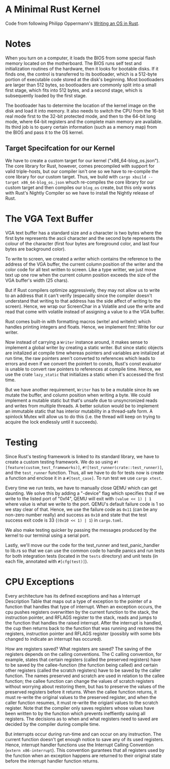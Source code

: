 # A Minimal Rust Kernel

Code from following Philipp Oppermann's [Writing an OS in Rust](https://os.phil-opp.com).


# Notes

When you turn on a computer, it loads the BIOS from some special flash memory located on the motherboard. The BIOS runs self test and initialization routines of the hardware, then it looks for bootable disks. If it finds one, the control is transferred to its bootloader, which is a 512-byte portion of executable code stored at the disk's beginning. Most bootloaders are larger than 512 bytes, so bootloaders are commonly split into a small first stage, which fits into 512 bytes, and a second stage, which is subsequently loaded by the first stage.

The bootloader has to determine the location of the kernel image on the disk and load it into memory. It also needs to switch the CPU from the 16-bit real mode first to the 32-bit protected mode, and then to the 64-bit long mode, where 64-bit registers and the complete main memory are available. Its third job is to query certain information (such as a memory map) from the BIOS and pass it to the OS kernel.

## Target Specifcation for our Kernel

We have to create a custom target for our kernel ("x86_64-blog_os.json").
The core library for Rust, however, comes precompiled with support for valid triple-hosts, but our compiler isn't one so we have to re-compile the core library for our custom target.
Thus, we build with `cargo xbuild --target x86_64-blog_os.json` whuch re-compiles the core library for our custom target and then compiles our `blog_os` create, but this only works with Rust's Nightly Compiler so we have to install the Nightly release of Rust.


# The VGA Text Buffer
VGA text buffer has a standard size and a character is two bytes where the first byte represents the ascii character and the second byte represents the colour of the character (first four bytes are foreground color, and last four bytes are background color).

To write to screen, we created a writer which contains the reference to the address of the VGA buffer, the current column position of the writer and the color code for all text written to screen. Like a type writter, we just move text up one row when the current column position exceeds the size of the VGA buffer's width (25 chars).

But if Rust compilers optimize aggressively, they may not allow us to write to an address that it can't verify (especailly since the compiler doesn't understand that writing to that address has the side affect of writing to the screen). Hence, we wrap our ScreenChar in a Volatile and use the write and read that come with volatile instead of assigning a value to a the VGA buffer.

Rust comes built-in with formatting macros (write! and writeln!) which handles printing integers and floats. Hence, we implement fmt::Write for our writer.

Now instead of carrying a `Writer` instance around, it makes sense to implement a global writer by creating a static writer. But since static objects are initalized at compile time whereas pointers and variables are initalized at run time, the raw pointers aren't converted to references which leads to errors and even if we convert the pointert to consts, Rust's const evaluator is unable to convert raw pointers to references at compile time. Hence, we use the crate `lazy_static` that initializes a static when it's accessed the first time.

But we have another requirement, `Writer` has to be a mutable since its we mutate the buffer, and column position when writing a byte. We could implement a mutable static but that's unsafe due to unsyncronized reads and writes from multiple threads. A better solution would be to implement an immutable static that has interior mutability in a thread-safe form. A spinlock Mutex will allow us to do this (i.e. the thread will keep on trying to acquire the lock endlessly until it succeeds).


# Testing

Since Rust's testing framework is linked to its standard library, we have to create a custom testing framework. We do so using `#![feature(custom_test_frameworks)]`, `#![test_runner(crate::test_runner)]`, and the `test_runner` function. Thus, all we have to do for tests now is create a function and enclose it in a `#[test_case]`. To run test we use `cargo xtest`.

Every time we run tests, we have to manually close QEMU which can get daunting. We solve this by adding a "-device" flag which specifies that if we write to the listed port of "0xf4", QEMU will exit with `(value << 1) | 1` where value is what we write to the port. QEMU's default failure code is 1 so we stay clear of that. Hence, we use the failure code as `0x11` (can be any non-zero number really) and success as `0x10` and state that the test success exit code is 33 (`(0x10 << 1) | 1`) in `cargo.toml`.

We also make testing quicker by passing the messages produced by the kernel to our terminal using a serial port.

Lastly, we'll move our the code for the test_runner and test_panic_handler to lib.rs so that we can use the common code to handle panics and run tests for both integration tests (located in the `tests` directory) and unit tests (in each file, annotated with `#[cfg(test)]`).


# CPU Exceptions

Every architecture has its defined exceptions and has a Interrupt Description Table that maps out a type of exception to the pointer of a function that handles that type of interrupt. When an exception occurs, the cpu pushes registers overwritten by the current function to the stack, the instruction pointer, and RFLAGS register to the stack, reads and jumps to the function that handles the raised interrupt. After the interrupt is handled, the cup then returns back to the function that was running and restores the registers, instruction pointer and RFLAGS register (possibly with some bits changed to indicate an interrupt has occured).

How are registers saved? What registers are saved? The saving of the registers depends on the calling conventions. The C calling convention, for example, states that certain registers (called the preserved registers) have to be saved by the callee-function (the function being called) and certain other registers (called the scratch registers) have to be saved by the caller function. The names preserved and scratch are used in relation to the callee function; the callee function can change the values of scratch registers without worrying about restoring them, but has to preserve the values of the preserved registers before it returns.
When the callee function returns, it must re-write the original values to the preserved register, and when the caller function resumes, it must re-write the origianl values to the scratch register. Note that the compiler only saves registers whose values have been written to by the function which prevents ineffiently saving all registers. The decisions as to when and what registers need to saved are decided by the compiler during compile time.

But interrupts occur during run-time and can occur on any instruction. The current function doesn't get enough notice to save any of its used registers. Hence, interrupt handler functions use the Interrupt Calling Convention (`extern x86-interrupt`). This convention gurantees that all registers used by the function when an exception happens are returned to their original state before the interrupt handler function returns.


